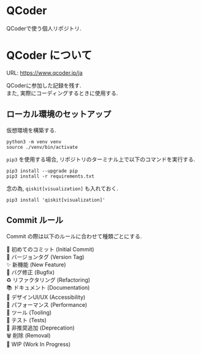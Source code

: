 # QCoder

QCoderで使う個人リポジトリ.

# QCoder について

URL: https://www.qcoder.jp/ja  

QCoderに参加した記録を残す.  
また, 実際にコーディングするときに使用する.

## ローカル環境のセットアップ
仮想環境を構築する.

```
python3 -m venv venv
source ./venv/bin/activate
```

`pip3` を使用する場合, リポジトリのターミナル上で以下のコマンドを実行する.

```
pip3 install --upgrade pip
pip3 install -r requirements.txt
```

念の為, `qiskit[visualization]` も入れておく.

```
pip3 install 'qiskit[visualization]'
```

## Commit ルール
Commit の際は以下のルールに合わせて種類ごとにする.

🎉  初めてのコミット (Initial Commit)  
🔖  バージョンタグ (Version Tag)  
✨  新機能 (New Feature)  
🐛  バグ修正 (Bugfix)  
♻️  リファクタリング (Refactoring)  
📚  ドキュメント (Documentation)  
🎨  デザインUI/UX (Accessibility)  
🐎  パフォーマンス (Performance)  
🔧  ツール (Tooling)  
🚨  テスト (Tests)  
💩  非推奨追加 (Deprecation)  
🗑️  削除 (Removal)  
🚧  WIP (Work In Progress)
